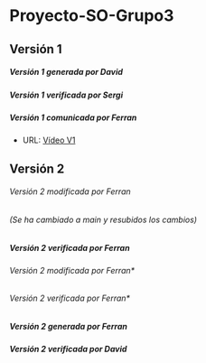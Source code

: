 # Proyecto-SO-Grupo3

## Versión 1

##### Versión 1 generada por David
##### Versión 1 verificada por Sergi
##### Versión 1 comunicada por Ferran 
- URL: [Vídeo V1](https://www.youtube.com/watch?v=ZR2qrZJVmGo&t=175s "Video V1")

## Versión 2

###### Versión 2 modificada por Ferran
###### (Se ha cambiado a main y resubidos los cambios)
##### Versión 2 verificada por Ferran
###### Versión 2 modificada por Ferran*
###### Versión 2 verificada por Ferran*

##### Versión 2 generada por Ferran
##### Versión 2 verificada por David
